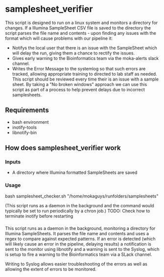 # samplesheet_verifier

This script is designed to run on a linux system and monitors a directory for changes.  If a Illumina SampleSheet CSV file is saved to the directory the script parses the file name and contents - upon finding any issues with the format which will cause problems with our pipeline it:
* Notifys the local user that there is an issue with the SampleSheet which will delay the run, giving them a chance to rectify the issues.
* Gives early warning to the Bioinformatics team via the moka-alerts slack channel.
* Writes the Error Message to the systemlog so that such errors are tracked, allowing appropriate training to directed to lab staff as needed.
This script should be reviewed every time their is an issue with a sample sheet.  By taking a "No broken windows" approach we can use this script as part of a process to help prevent delays due to incorrect samplesheets.

## Requirements
* bash environment
* inotify-tools
* libnotify-bin

## How does samplesheet_verifier work
###  Inputs
* A directory where Illumina formatted SampleSheets are saved

### Usage

bash samplesheet_checker.sh "/home/mokaguys/runfolders/samplesheets"

(This script runs as a daemon in the background and the command would typically be set to run periodically by a chron job.) TODO: Check how to terminate inotify before restarting

### 

This script runs as a daemon in the background, monitoring a directory for Illumina SampleSheets.  It parses the file name and contents and uses a regex to compare against expected patterns.  If an error is detected (which will likely cause an error in the pipeline, delaying results) a notification is sent to the monitor using libnotify and a warning is sent to the Syslog, which is setup to fire a warning to the Bioinformatics team via a SLack channel.

Writing to Syslog allows easier troubleshooting of the errors as well as allowing the extent of errors to be monitored. 
